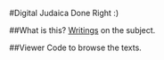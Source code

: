 #Digital Judaica Done Right :)

##What is this?
[Writings](http://www.digitaljudaica.org) on the subject.

##Viewer
Code to browse the texts.
